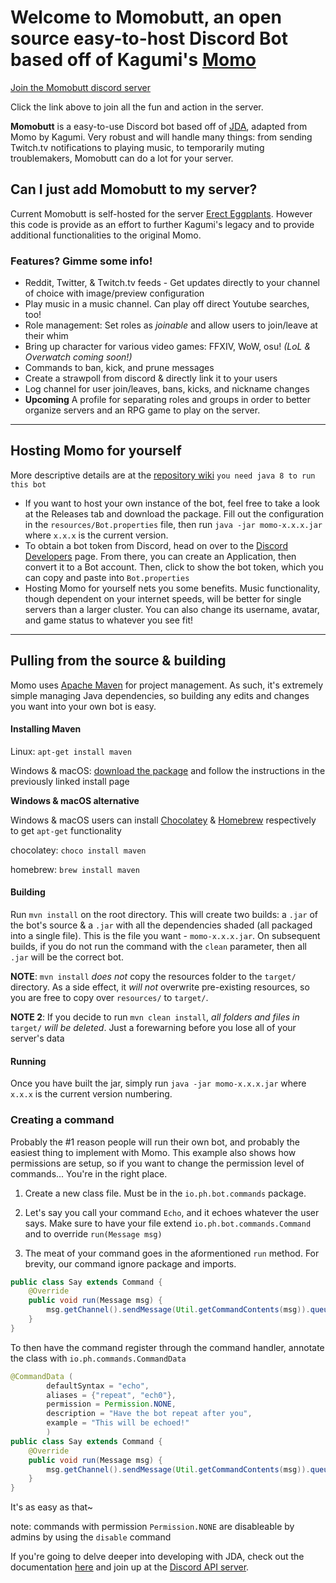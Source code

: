 # Welcome to Momobutt, an open source easy-to-host Discord Bot based off of Kagumi's [Momo](https://github.com/paul-io/momo-2.git) 

[Join the Momobutt discord server](https://discord.gg/V2KPTx3) 

Click the link above to join all the fun and action in the server.

**Momobutt** is a easy-to-use Discord bot based off of [JDA](https://github.com/DV8FromTheWorld/JDA), adapted from Momo by Kagumi. Very robust and will handle many things: from sending Twitch.tv notifications to playing music, to temporarily muting troublemakers, Momobutt can do a lot for your server.


## Can I just add Momobutt to my server?
Current Momobutt is self-hosted for the server [Erect Eggplants](https://discord.gg/V2KPTx3). However this code is provide as an effort to further Kagumi's legacy and to provide additional functionalities to the original Momo.

### Features? Gimme some info!
* Reddit, Twitter, & Twitch.tv feeds - Get updates directly to your channel of choice with image/preview configuration
* Play music in a music channel. Can play off direct Youtube searches, too!
* Role management: Set roles as *joinable* and allow users to join/leave at their whim
* Bring up character for various video games: FFXIV, WoW, osu! *(LoL & Overwatch coming soon!)*
* Commands to ban, kick, and prune messages
* Create a strawpoll from discord & directly link it to your users
* Log channel for user join/leaves, bans, kicks, and nickname changes
* **Upcoming** A profile for separating roles and groups in order to better organize servers and an RPG game to play on the server.


---

## Hosting Momo for yourself
More descriptive details are at the [repository wiki](https://github.com/nickalaskreynolds/Momobutt/wiki)
`you need java 8 to run this bot`

* If you want to host your own instance of the bot, feel free to take a look at the Releases tab and download the package. Fill out the configuration in the `resources/Bot.properties` file, then run `java -jar momo-x.x.x.jar` where `x.x.x` is the current version. 
* To obtain a bot token from Discord, head on over to the [Discord Developers](https://discordapp.com/developers/applications/me) page. From there, you can create an Application, then convert it to a Bot account. Then, click to show the bot token, which you can copy and paste into `Bot.properties`
* Hosting Momo for yourself nets you some benefits. Music functionality, though dependent on your internet speeds, will be better for single servers than a larger cluster. You can also change its username, avatar, and game status to whatever you see fit!

---

## Pulling from the source & building
Momo uses [Apache Maven](https://maven.apache.org/) for project management. As such, it's extremely simple managing Java dependencies, so building any edits and changes you want into your own bot is easy.

#### Installing Maven
Linux: `apt-get install maven`

Windows & macOS: [download the package](http://maven.apache.org/download.cgi) and follow the instructions in the previously linked install page

**Windows & macOS alternative**

Windows & macOS users can install [Chocolatey](https://chocolatey.org/) & [Homebrew](http://brew.sh/) respectively to get `apt-get` functionality

chocolatey: `choco install maven`

homebrew: `brew install maven`

#### Building
Run `mvn install` on the root directory. This will create two builds: a `.jar` of the bot's source & a `.jar` with all the dependencies shaded (all packaged into a single file). This is the file you want - `momo-x.x.x.jar`. On subsequent builds, if you do not run the command with the `clean` parameter, then all `.jar` will be the correct bot.

**NOTE**: `mvn install` *does not* copy the resources folder to the `target/` directory. As a side effect, it *will not* overwrite pre-existing resources, so you are free to copy over `resources/` to `target/`.

**NOTE 2**: If you decide to run `mvn clean install`, *all folders and files in* `target/` *will be deleted*. Just a forewarning before you lose all of your server's data

#### Running
Once you have built the jar, simply run `java -jar momo-x.x.x.jar` where `x.x.x` is the current version numbering. 

### Creating a command
Probably the #1 reason people will run their own bot, and probably the easiest thing to implement with Momo. This example also shows how permissions are setup, so if you want to change the permission level of commands... You're in the right place.

1. Create a new class file. Must be in the `io.ph.bot.commands` package.

2. Let's say you call your command `Echo`, and it echoes whatever the user says. Make sure to have your file extend `io.ph.bot.commands.Command` and to override `run(Message msg)`

3. The meat of your command goes in the aformentioned `run` method. For brevity, our command ignore package and imports.
```java
public class Say extends Command {
    @Override
    public void run(Message msg) {
        msg.getChannel().sendMessage(Util.getCommandContents(msg)).queue();
    }
}
```
To then have the command register through the command handler, annotate the class with `io.ph.commands.CommandData`
```java
@CommandData (
		defaultSyntax = "echo",
		aliases = {"repeat", "ech0"},
		permission = Permission.NONE,
		description = "Have the bot repeat after you",
		example = "This will be echoed!"
		)
public class Say extends Command {
    @Override
    public void run(Message msg) {
		msg.getChannel().sendMessage(Util.getCommandContents(msg)).queue();
    }
}
```
It's as easy as that~ 

note: commands with permission `Permission.NONE` are disableable by admins by using the `disable` command

If you're going to delve deeper into developing with JDA, check out the documentation [here](http://home.dv8tion.net:8080/job/JDA/Promoted%20Build/javadoc/) and join up at the [Discord API server](https://discordapp.com/invite/0SBTUU1wZTWPnGdJ).

